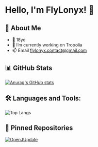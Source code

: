 # Hello, I'm FlyLonyx! 👋

## 🚀 About Me

- 📍 18yo
- 🔭 I’m currently working on Tropolia
- 📫 Email flylonyx.contact@gmail.com


## 📊 GitHub Stats

[![Anurag's GitHub stats](https://github-readme-stats.vercel.app/api?username=FlyLonyx)](https://github.com/anuraghazra/github-readme-stats)

## 🛠️ Languages and Tools:

![Top Langs](https://github-readme-stats.vercel.app/api/top-langs/?username=FlyLonyx&layout=compact&theme=tokyonight)

## 📌 Pinned Repositories

[![OpenJUpdate](https://github-readme-stats.vercel.app/api/pin/?username=FlyLonyx&repo=JDORM&theme=vision-friendly-dark)](https://github.com/FlyLonyx/JDORM)
